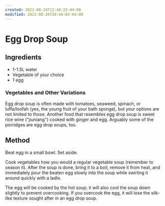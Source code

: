 ```yaml
---
created: 2021-08-24T12:44:22-04:00
modified: 2021-08-26T20:44:03-04:00
---
```


# Egg Drop Soup

## Ingredients

* 1-1.5L water
* Vegetable of your choice
* 1 egg

### Vegetables and Other Variations

Egg drop soup is often made with tomatoes, seaweed, spinach, or luffa/loofah (yes, the young fruit of your bath sponge), but your options are not limited to those. Another food that resembles egg drop soup is sweet rice wine ("jiuniang") cooked with ginger and egg. Arguably some of the porridges are egg drop soups, too.

## Method

Beat egg in a small bowl. Set aside.

Cook vegetables how you would a regular vegetable soup (remember to season it). After the soup is done, bring it to a boil, remove it from heat, and immediately pour the beaten egg slowly into the soup while swirling it around quickly with a ladle.

The egg will be cooked by the hot soup; it will also cool the soup down slightly to prevent overcooking. If you overcook the egg, it will lose the silk-like texture sought after in an egg drop soup.
